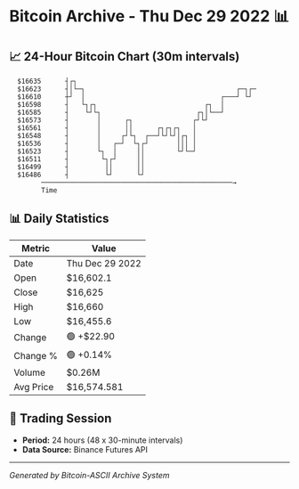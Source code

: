 # Bitcoin Archive - Thu Dec 29 2022 📊

## 📈 24-Hour Bitcoin Chart (30m intervals)

```
  $16635      ┤┌┐                                              
  $16623      ┤│└─┐                                      ┌─┐┌─ 
  $16610      ┼┘  │                                  ┌───┘ └┘  
  $16598      ┤   └┐┌┐                           ┌┐  │         
  $16585      ┤    └┘└┐                        ┌┐│└──┘         
  $16573      ┤       │      ┌┐               ┌┘└┘             
  $16561      ┤       │      ││      ┌┐┌┐┌┐   │                
  $16548      ┤       │     ┌┘└┐  ┌──┘└┘└┘│┌┐ │                
  $16536      ┤       │   ┌─┘  └┐┌┘       │││ │                
  $16523      ┤       └┐  │     ││        └┘└─┘                
  $16511      ┤        └┐┌┘     ││                             
  $16499      ┤         ││      ││                             
  $16486      ┤         └┘      └┘                             
        ────────────────────────────────────────────────→
        Time
```

## 📊 Daily Statistics

| Metric | Value |
|--------|-------|
| Date | Thu Dec 29 2022 |
| Open | $16,602.1 |
| Close | $16,625 |
| High | $16,660 |
| Low | $16,455.6 |
| Change | 🟢 +$22.90 |
| Change % | 🟢 +0.14% |
| Volume | $0.26M |
| Avg Price | $16,574.581 |

## 📅 Trading Session

- **Period:** 24 hours (48 x 30-minute intervals)
- **Data Source:** Binance Futures API

---
*Generated by Bitcoin-ASCII Archive System*
